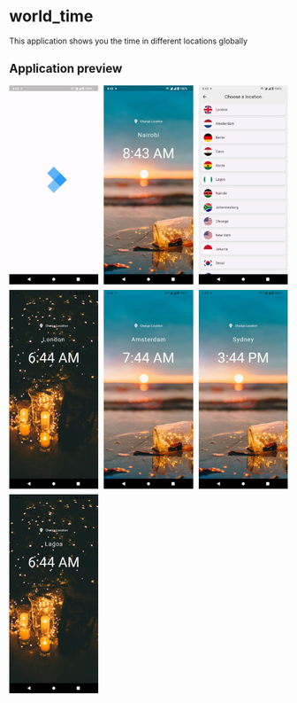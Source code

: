 # world_time

This application shows you the time in different locations globally


## Application preview

<div style="display: grid; grid-template-columns:auto auto auto; gap: 10px">
   <img src="app_images/img1.jpeg" alt="img1"/>
   <img src="app_images/img2.jpeg" alt="img1"/>
   <img src="app_images/img3.jpeg" alt="img1"/>
   <img src="app_images/img4.jpeg" alt="img1"/>
   <img src="app_images/img5.jpeg" alt="img1"/>
   <img src="app_images/img6.jpeg" alt="img1"/>
   <img src="app_images/img7.jpeg" alt="img1"/>
</div>
